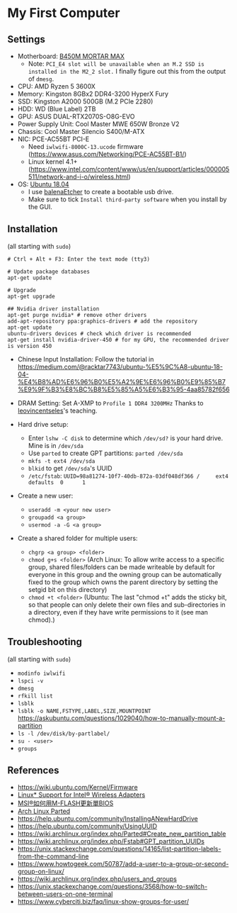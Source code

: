 # My First Computer

## Settings
* Motherboard: [B450M MORTAR MAX](https://www.msi.com/Motherboard/B450M-MORTAR-MAX)
    * Note: `PCI_E4 slot will be unavailable when an M.2 SSD is installed in the M2_2 slot.` I finally figure out this from the output of `dmesg`.
* CPU: AMD Ryzen 5 3600X
* Memory: Kingston 8GBx2 DDR4-3200 HyperX Fury
* SSD: Kingston A2000 500GB (M.2 PCIe 2280)
* HDD: WD (Blue Label) 2TB
* GPU: ASUS DUAL-RTX2070S-O8G-EVO
* Power Supply Unit: Cool Master MWE 650W Bronze V2
* Chassis: Cool Master Silencio S400/M-ATX
* NIC: PCE-AC55BT PCI-E
    * Need `iwlwifi-8000C-13.ucode` firmware (<https://www.asus.com/Networking/PCE-AC55BT-B1/>)
    * Linux kernel 4.1+ (<https://www.intel.com/content/www/us/en/support/articles/000005511/network-and-i-o/wireless.html>)
* OS: [Ubuntu 18.04](http://old-releases.ubuntu.com/releases/18.04.2/ubuntu-18.04.2-desktop-amd64.iso)
    * I use [balenaEtcher](https://www.balena.io/etcher/) to create a bootable usb drive.
    * Make sure to tick `Install third-party software` when you install by the GUI.

## Installation

(all starting with `sudo`)
```
# Ctrl + Alt + F3: Enter the text mode (tty3)

# Update package databases
apt-get update

# Upgrade
apt-get upgrade

## Nvidia driver installation
apt-get purge nvidia* # remove other drivers
add-apt-repository ppa:graphics-drivers # add the repository
apt-get update
ubuntu-drivers devices # check which driver is recommended
apt-get install nvidia-driver-450 # for my GPU, the recommended driver is version 450
```

* Chinese Input Installation:
Follow the tutorial in <https://medium.com/@racktar7743/ubuntu-%E5%9C%A8-ubuntu-18-04-%E4%B8%AD%E6%96%B0%E5%A2%9E%E6%96%B0%E9%85%B7%E9%9F%B3%E8%BC%B8%E5%85%A5%E6%B3%95-4aa85782f656>

* DRAM Setting: Set A-XMP to `Profile 1 DDR4 3200MHz`
Thanks to [leovincentseles](https://github.com/leovincentseles)'s teaching.

* Hard drive setup:
    * Enter `lshw -C disk` to determine which `/dev/sd?` is your hard drive. Mine is in `/dev/sda`
    * Use `parted` to create GPT partitions: `parted /dev/sda`
    * `mkfs -t ext4 /dev/sda`
    * `blkid` to get `/dev/sda`'s UUID
    * `/etc/fstab`: `UUID=98a81274-10f7-40db-872a-03df048df366 /     ext4   defaults  0      1`

* Create a new user:
    * `useradd -m <your new user>`
    * `groupadd <a group>`
    * `usermod -a -G <a group>`

* Create a shared folder for multiple users:
    * `chgrp <a group> <folder>`
    * `chmod g+s <folder>` (Arch Linux: To allow write access to a specific group, shared files/folders can be made writeable by default for everyone in this group and the owning group can be automatically fixed to the group which owns the parent directory by setting the setgid bit on this directory)
    * `chmod +t <folder>` (Ubuntu: The last "chmod +t" adds the sticky bit, so that people can only delete their own files and sub-directories in a directory, even if they have write permissions to it (see man chmod).)

## Troubleshooting

(all starting with `sudo`)
* `modinfo iwlwifi`
* `lspci -v`
* `dmesg`
* `rfkill list`
* `lsblk`
* `lsblk -o NAME,FSTYPE,LABEL,SIZE,MOUNTPOINT` <https://askubuntu.com/questions/1029040/how-to-manually-mount-a-partition>
* `ls -l /dev/disk/by-partlabel/`
* `su - <user>`
* `groups`

## References
* <https://wiki.ubuntu.com/Kernel/Firmware>
* [Linux* Support for Intel® Wireless Adapters](https://www.intel.com/content/www/us/en/support/articles/000005511/network-and-i-o/wireless.html)
* [MSI®如何用M-FLASH更新單BIOS](https://www.youtube.com/watch?v=zVPxzWeEjUA)
* [Arch Linux Parted](https://wiki.archlinux.org/index.php/Parted)
* <https://help.ubuntu.com/community/InstallingANewHardDrive>
* <https://help.ubuntu.com/community/UsingUUID>
* <https://wiki.archlinux.org/index.php/Parted#Create_new_partition_table>
* <https://wiki.archlinux.org/index.php/Fstab#GPT_partition_UUIDs>
* <https://unix.stackexchange.com/questions/14165/list-partition-labels-from-the-command-line>
* <https://www.howtogeek.com/50787/add-a-user-to-a-group-or-second-group-on-linux/>
* <https://wiki.archlinux.org/index.php/users_and_groups>
* <https://unix.stackexchange.com/questions/3568/how-to-switch-between-users-on-one-terminal>
* <https://www.cyberciti.biz/faq/linux-show-groups-for-user/>
